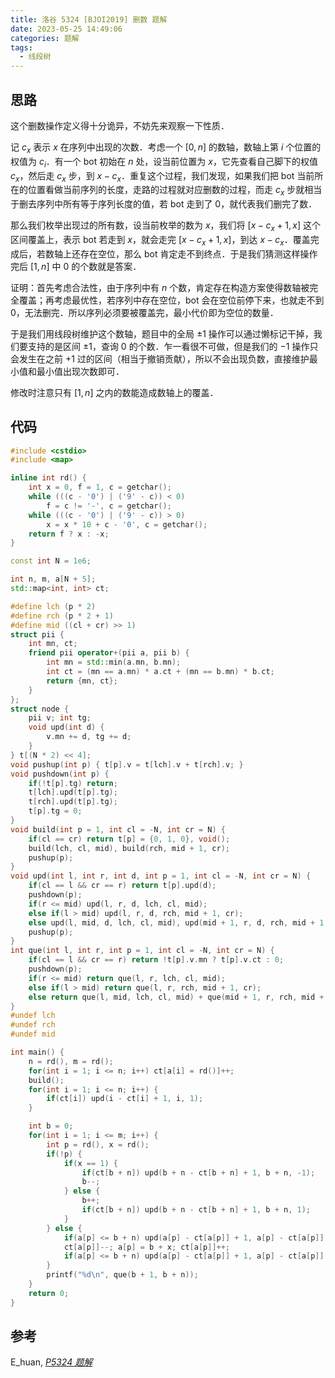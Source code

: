 ```yaml
---
title: 洛谷 5324 [BJOI2019] 删数 题解
date: 2023-05-25 14:49:06
categories: 题解
tags:
  - 线段树
---
```


## 思路

这个删数操作定义得十分诡异，不妨先来观察一下性质．

记 $c_x$ 表示 $x$ 在序列中出现的次数．考虑一个 $[0, n]$ 的数轴，数轴上第 $i$ 个位置的权值为 $c_i$．有一个 bot 初始在 $n$ 处，设当前位置为 $x$，它先查看自己脚下的权值 $c_x$，然后走 $c_x$ 步，到 $x - c_x$．重复这个过程，我们发现，如果我们把 bot 当前所在的位置看做当前序列的长度，走路的过程就对应删数的过程，而走 $c_x$ 步就相当于删去序列中所有等于序列长度的值，若 bot 走到了 $0$，就代表我们删完了数．

那么我们枚举出现过的所有数，设当前枚举的数为 $x$，我们将 $[x - c_x + 1, x]$ 这个区间覆盖上，表示 bot 若走到 $x$，就会走完 $[x - c_x + 1, x]$，到达 $x - c_x$．覆盖完成后，若数轴上还存在空位，那么 bot 肯定走不到终点．于是我们猜测这样操作完后 $[1, n]$ 中 $0$ 的个数就是答案．

证明：首先考虑合法性，由于序列中有 $n$ 个数，肯定存在构造方案使得数轴被完全覆盖；再考虑最优性，若序列中存在空位，bot 会在空位前停下来，也就走不到 $0$，无法删完．所以序列必须要被覆盖完，最小代价即为空位的数量．

于是我们用线段树维护这个数轴，题目中的全局 $\pm 1$ 操作可以通过懒标记干掉，我们要支持的是区间 $\pm 1$，查询 $0$ 的个数．乍一看很不可做，但是我们的 $-1$ 操作只会发生在之前 $+1$ 过的区间（相当于撤销贡献），所以不会出现负数，直接维护最小值和最小值出现次数即可．

修改时注意只有 $[1, n]$ 之内的数能造成数轴上的覆盖．

## 代码

```cpp
#include <cstdio>
#include <map>

inline int rd() {
	int x = 0, f = 1, c = getchar();
	while (((c - '0') | ('9' - c)) < 0)
		f = c != '-', c = getchar();
	while (((c - '0') | ('9' - c)) > 0)
		x = x * 10 + c - '0', c = getchar();
	return f ? x : -x;
}

const int N = 1e6;

int n, m, a[N + 5];
std::map<int, int> ct;

#define lch (p * 2)
#define rch (p * 2 + 1)
#define mid ((cl + cr) >> 1)
struct pii {
	int mn, ct;
	friend pii operator+(pii a, pii b) {
		int mn = std::min(a.mn, b.mn);
		int ct = (mn == a.mn) * a.ct + (mn == b.mn) * b.ct;
		return {mn, ct};
	}
};
struct node {
	pii v; int tg;
	void upd(int d) {
		v.mn += d, tg += d;
	}
} t[(N * 2) << 4];
void pushup(int p) { t[p].v = t[lch].v + t[rch].v; }
void pushdown(int p) {
	if(!t[p].tg) return;
	t[lch].upd(t[p].tg);
	t[rch].upd(t[p].tg);
	t[p].tg = 0;
}
void build(int p = 1, int cl = -N, int cr = N) {
	if(cl == cr) return t[p] = {0, 1, 0}, void();
	build(lch, cl, mid), build(rch, mid + 1, cr);
	pushup(p);
}
void upd(int l, int r, int d, int p = 1, int cl = -N, int cr = N) {
	if(cl == l && cr == r) return t[p].upd(d);
	pushdown(p);
	if(r <= mid) upd(l, r, d, lch, cl, mid);
	else if(l > mid) upd(l, r, d, rch, mid + 1, cr);
	else upd(l, mid, d, lch, cl, mid), upd(mid + 1, r, d, rch, mid + 1, cr);
	pushup(p);
}
int que(int l, int r, int p = 1, int cl = -N, int cr = N) {
	if(cl == l && cr == r) return !t[p].v.mn ? t[p].v.ct : 0;
	pushdown(p);
	if(r <= mid) return que(l, r, lch, cl, mid);
	else if(l > mid) return que(l, r, rch, mid + 1, cr);
	else return que(l, mid, lch, cl, mid) + que(mid + 1, r, rch, mid + 1, cr);
}
#undef lch
#undef rch
#undef mid

int main() {
	n = rd(), m = rd();
	for(int i = 1; i <= n; i++) ct[a[i] = rd()]++;
	build();
	for(int i = 1; i <= n; i++) {
		if(ct[i]) upd(i - ct[i] + 1, i, 1);
	}

	int b = 0;
	for(int i = 1; i <= m; i++) {
		int p = rd(), x = rd();
		if(!p) {
			if(x == 1) {
				if(ct[b + n]) upd(b + n - ct[b + n] + 1, b + n, -1);
				b--;
			} else {
				b++;
				if(ct[b + n]) upd(b + n - ct[b + n] + 1, b + n, 1);
			}
		} else {
			if(a[p] <= b + n) upd(a[p] - ct[a[p]] + 1, a[p] - ct[a[p]] + 1, -1);
			ct[a[p]]--; a[p] = b + x; ct[a[p]]++;
			if(a[p] <= b + n) upd(a[p] - ct[a[p]] + 1, a[p] - ct[a[p]] + 1, 1);
		}
		printf("%d\n", que(b + 1, b + n));
	}
	return 0;
}
```

## 参考

E_huan, [_P5324 题解_](https://www.luogu.com.cn/blog/Ehuan/p5324-ti-xie)
